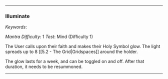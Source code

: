 ___

### Illuminate

*Keywords*: 

*Mantra Difficulty*: 1
*Test*: Mind (Difficulty 1)

The User calls upon their faith and makes their Holy Symbol glow. The light spreads up to 8 [[5.2 - The Grid|Gridspaces]] around the holder.

The glow lasts for a week, and can be toggled on and off. After that duration, it needs to be resummoned.

___